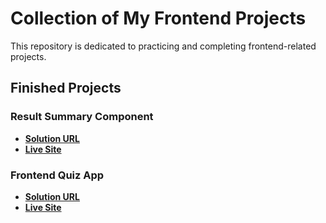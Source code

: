 # Collection of My Frontend Projects

This repository is dedicated to practicing and completing frontend-related projects.

## Finished Projects

### Result Summary Component
- **[Solution URL](https://github.com/nyiyezin/frontend-projects/tree/trunk/result-summary-component)**
- **[Live Site](https://nyz-result-summary-component.netlify.app/)**
### Frontend Quiz App
- **[Solution URL](https://github.com/nyiyezin/frontend-projects/tree/trunk/frontend-quiz-app)**
- **[Live Site](https://nyz-frontend-quiz-app.netlify.app/)**
